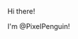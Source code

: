 Hi there! 

I'm @PixelPenguin!

<!---
k0yk0y/k0yk0y is a ✨ special ✨ repository because its `README.md` (this file) appears on your GitHub profile.
You can click the Preview link to take a look at your changes.
--->
